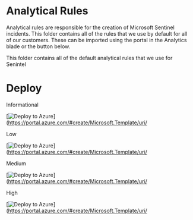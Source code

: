 # Analytical Rules

Analytical rules are responsible for the creation of Microsoft Sentinel incidents. This folder contains all of the rules that we use by default for all of our customers. These can be imported using the portal in the Analytics blade or the button below.


This folder contains all of the default analytical rules that we use for Senintel

# Deploy

Informational

[![Deploy to Azure](https://aka.ms/deploytoazurebutton)](<https://portal.azure.com/#create/Microsoft.Template/uri/>

Low

[![Deploy to Azure](https://aka.ms/deploytoazurebutton)](<https://portal.azure.com/#create/Microsoft.Template/uri/>


Medium

[![Deploy to Azure](https://aka.ms/deploytoazurebutton)](<https://portal.azure.com/#create/Microsoft.Template/uri/>

High

[![Deploy to Azure](https://aka.ms/deploytoazurebutton)](<https://portal.azure.com/#create/Microsoft.Template/uri/>
